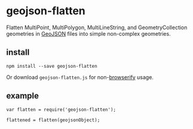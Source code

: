# geojson-flatten

Flatten MultiPoint, MultiPolygon, MultiLineString, and GeometryCollection
geometries in [GeoJSON](http://geojson.org/) files into simple non-complex
geometries.

## install

    npm install --save geojson-flatten

Or download `geojson-flatten.js` for non-[browserify](http://browserify.org/) usage.

## example

```
var flatten = require('geojson-flatten');

flattened = flatten(geojsonObject);
```
